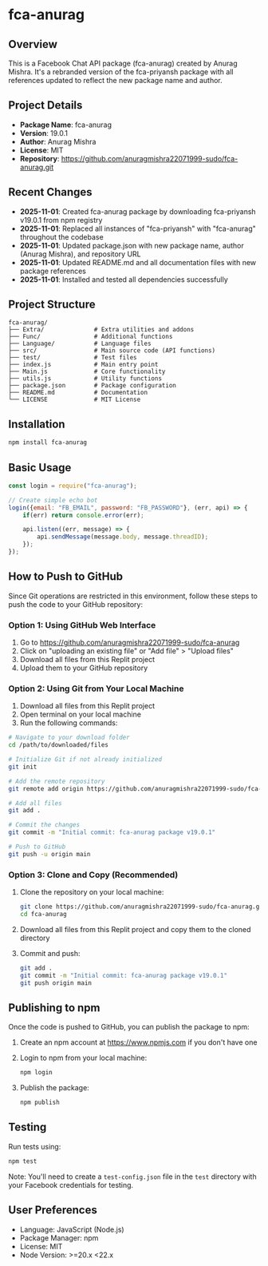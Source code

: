 # fca-anurag

## Overview
This is a Facebook Chat API package (fca-anurag) created by Anurag Mishra. It's a rebranded version of the fca-priyansh package with all references updated to reflect the new package name and author.

## Project Details
- **Package Name**: fca-anurag
- **Version**: 19.0.1
- **Author**: Anurag Mishra
- **License**: MIT
- **Repository**: https://github.com/anuragmishra22071999-sudo/fca-anurag.git

## Recent Changes
- **2025-11-01**: Created fca-anurag package by downloading fca-priyansh v19.0.1 from npm registry
- **2025-11-01**: Replaced all instances of "fca-priyansh" with "fca-anurag" throughout the codebase
- **2025-11-01**: Updated package.json with new package name, author (Anurag Mishra), and repository URL
- **2025-11-01**: Updated README.md and all documentation files with new package references
- **2025-11-01**: Installed and tested all dependencies successfully

## Project Structure
```
fca-anurag/
├── Extra/              # Extra utilities and addons
├── Func/               # Additional functions
├── Language/           # Language files
├── src/                # Main source code (API functions)
├── test/               # Test files
├── index.js            # Main entry point
├── Main.js             # Core functionality
├── utils.js            # Utility functions
├── package.json        # Package configuration
├── README.md           # Documentation
└── LICENSE             # MIT License
```

## Installation
```bash
npm install fca-anurag
```

## Basic Usage
```javascript
const login = require("fca-anurag");

// Create simple echo bot
login({email: "FB_EMAIL", password: "FB_PASSWORD"}, (err, api) => {
    if(err) return console.error(err);

    api.listen((err, message) => {
        api.sendMessage(message.body, message.threadID);
    });
});
```

## How to Push to GitHub

Since Git operations are restricted in this environment, follow these steps to push the code to your GitHub repository:

### Option 1: Using GitHub Web Interface
1. Go to https://github.com/anuragmishra22071999-sudo/fca-anurag
2. Click on "uploading an existing file" or "Add file" > "Upload files"
3. Download all files from this Replit project
4. Upload them to your GitHub repository

### Option 2: Using Git from Your Local Machine
1. Download all files from this Replit project
2. Open terminal on your local machine
3. Run the following commands:

```bash
# Navigate to your download folder
cd /path/to/downloaded/files

# Initialize Git if not already initialized
git init

# Add the remote repository
git remote add origin https://github.com/anuragmishra22071999-sudo/fca-anurag.git

# Add all files
git add .

# Commit the changes
git commit -m "Initial commit: fca-anurag package v19.0.1"

# Push to GitHub
git push -u origin main
```

### Option 3: Clone and Copy (Recommended)
1. Clone the repository on your local machine:
   ```bash
   git clone https://github.com/anuragmishra22071999-sudo/fca-anurag.git
   cd fca-anurag
   ```

2. Download all files from this Replit project and copy them to the cloned directory

3. Commit and push:
   ```bash
   git add .
   git commit -m "Initial commit: fca-anurag package v19.0.1"
   git push origin main
   ```

## Publishing to npm

Once the code is pushed to GitHub, you can publish the package to npm:

1. Create an npm account at https://www.npmjs.com if you don't have one

2. Login to npm from your local machine:
   ```bash
   npm login
   ```

3. Publish the package:
   ```bash
   npm publish
   ```

## Testing
Run tests using:
```bash
npm test
```

Note: You'll need to create a `test-config.json` file in the `test` directory with your Facebook credentials for testing.

## User Preferences
- Language: JavaScript (Node.js)
- Package Manager: npm
- License: MIT
- Node Version: >=20.x <22.x
